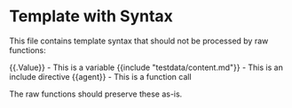 # Template with Syntax

This file contains template syntax that should not be processed by raw functions:

{{.Value}} - This is a variable
{{include "testdata/content.md"}} - This is an include directive
{{agent}} - This is a function call

The raw functions should preserve these as-is.